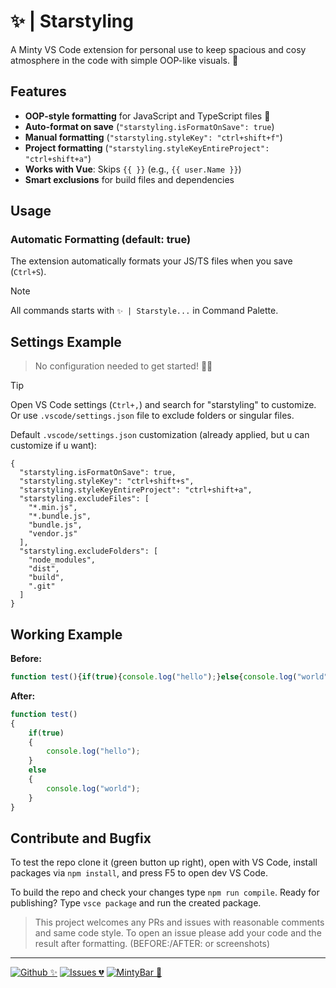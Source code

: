 # ✨ | Starstyling

A Minty VS Code extension for personal use to keep spacious and cosy atmosphere in the code with simple OOP-like visuals. 🍃

## Features

- **OOP-style formatting** for JavaScript and TypeScript files 🍃
- **Auto-format on save** (`"starstyling.isFormatOnSave": true`)
- **Manual formatting** (`"starstyling.styleKey": "ctrl+shift+f"`)
- **Project formatting** (`"starstyling.styleKeyEntireProject": "ctrl+shift+a"`)
- **Works with Vue**: Skips `{{ }}` (e.g., `{{ user.Name }}`)
- **Smart exclusions** for build files and dependencies

## Usage

### Automatic Formatting (default: true)
The extension automatically formats your JS/TS files when you save (`Ctrl+S`).

> [!NOTE]  
> All commands starts with `✨ | Starstyle...` in Command Palette.

## Settings Example
> No configuration needed to get started! 🌿✨

> [!TIP]  
> Open VS Code settings (`Ctrl+,`) and search for "starstyling" to customize. Or use `.vscode/settings.json` file to exclude folders or singular files.

Default `.vscode/settings.json` customization (already applied, but u can customize if u want):
```
{
  "starstyling.isFormatOnSave": true,
  "starstyling.styleKey": "ctrl+shift+s",
  "starstyling.styleKeyEntireProject": "ctrl+shift+a",
  "starstyling.excludeFiles": [
    "*.min.js",
    "*.bundle.js",
    "bundle.js",
    "vendor.js"
  ],
  "starstyling.excludeFolders": [
    "node_modules",
    "dist",
    "build",
    ".git"
  ]
}
```

## Working Example

**Before:**
```javascript
function test(){if(true){console.log("hello");}else{console.log("world");}}
```

**After:**
```javascript
function test() 
{
    if(true) 
    {
        console.log("hello");
    } 
    else 
    {
        console.log("world");
    }
}
```

## Contribute and Bugfix
To test the repo clone it (green button up right), open with VS Code, install packages via `npm install`, and press F5 to open dev VS Code.

To build the repo and check your changes type `npm run compile`. Ready for publishing? Type `vsce package` and run the created package.

> This project welcomes any PRs and issues with reasonable comments and same code style. To open an issue please add your code and the result after formatting. (BEFORE:/AFTER: or screenshots)
___
  [![Github ✨](https://img.shields.io/badge/Github-9370DB?&style=for-the-badge&logo=github&logoColor=black)](https://github.com/limelight-mint/minty-starstyling)
  [![Issues 💔](https://img.shields.io/badge/Issues-9370DB?&style=for-the-badge&logo=github&logoColor=black)](https://github.com/limelight-mint/minty-starstyling/issues)
  [![MintyBar 🌺](https://img.shields.io/badge/MintyBar-Hub-9370DB?&style=for-the-badge&logo=google-chrome&logoColor=white)](https://minty.bar/)
